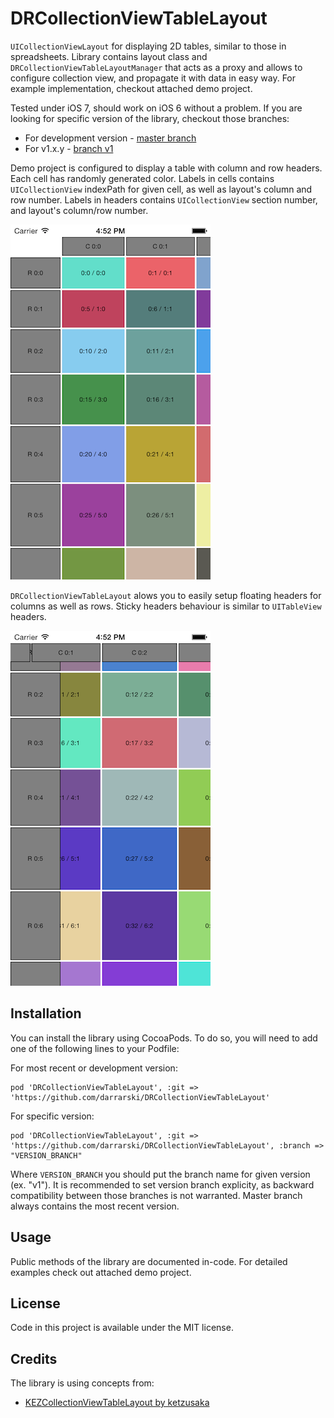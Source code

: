 DRCollectionViewTableLayout
===========================

`UICollectionViewLayout` for displaying 2D tables, similar to those in spreadsheets. Library contains layout class and `DRCollectionViewTableLayoutManager` that acts as a proxy and allows to configure collection view, and propagate it with data in easy way. For example implementation, checkout attached demo project.

Tested under iOS 7, should work on iOS 6 without a problem. If you are looking for specific version of the library, checkout those branches:

- For development version - [master branch](../../tree/master)
- For v1.x.y - [branch v1](../../tree/v1)

Demo project is configured to display a table with column and row headers. Each cell has randomly generated color. Labels in cells contains `UICollectionView` indexPath for given cell, as well as layout's column and row number. Labels in headers contains `UICollectionView` section number, and layout's column/row number.

![DRCollectionViewTableLayout screenshot 1](Screenshots/iOS%20Simulator%20Screen%20shot%2009%20May%202014%2016.52.02.png "DRCollectionViewTableLayout screenshot 1")

`DRCollectionViewTableLayout` alows you to easily setup floating headers for columns as well as rows. Sticky headers behaviour is similar to `UITableView` headers.

![DRCollectionViewTableLayout screenshot 2](Screenshots/iOS%20Simulator%20Screen%20shot%2009%20May%202014%2016.52.27.png "DRCollectionViewTableLayout screenshot 2")

## Installation

You can install the library using CocoaPods. To do so, you will need to add one of the following lines to your Podfile:

For most recent or development version:

	pod 'DRCollectionViewTableLayout', :git => 'https://github.com/darrarski/DRCollectionViewTableLayout'

For specific version:

	pod 'DRCollectionViewTableLayout', :git => 'https://github.com/darrarski/DRCollectionViewTableLayout', :branch => "VERSION_BRANCH"

Where `VERSION_BRANCH` you should put the branch name for given version (ex. "v1"). It is recommended to set version branch explicity, as backward compatibility between those branches is not warranted. Master branch always contains the most recent version.

## Usage

Public methods of the library are documented in-code. For detailed examples check out attached demo project.

## License

Code in this project is available under the MIT license.

## Credits

The library is using concepts from:

- [KEZCollectionViewTableLayout by ketzusaka](https://github.com/ketzusaka/KEZCollectionViewTableLayout)

